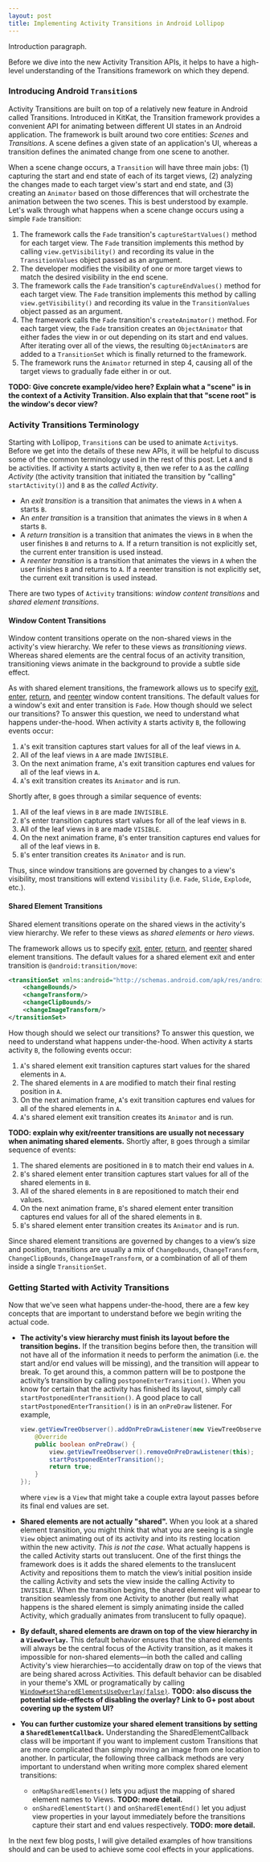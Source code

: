 ```yaml
---
layout: post
title: Implementing Activity Transitions in Android Lollipop
---
```


Introduction paragraph.

Before we dive into the new Activity Transition APIs, it helps to have a high-level understanding of the Transitions framework on which they depend.

<!--more-->

### Introducing Android `Transition`s

Activity Transitions are built on top of a relatively new feature in Android called Transitions. Introduced in KitKat, the Transition framework provides a convenient API for animating between different UI states in an Android application. The framework is built around two core entities: _Scenes_ and _Transitions_. A scene defines a given state of an application's UI, whereas a transition defines the animated change from one scene to another.

When a scene change occurs, a `Transition` will have three main jobs: (1) capturing the start and end state of each of its target views, (2) analyzing the changes made to each target view's start and end state, and (3) creating an `Animator` based on those differences that will orchestrate the animation between the two scenes. This is best understood by example. Let's walk through what happens when a scene change occurs using a simple `Fade` transition:

1. The framework calls the `Fade` transition's `captureStartValues()` method for each target view. The `Fade` transition implements this method by calling `view.getVisibility()` and recording its value in the `TransitionValues` object passed as an argument.
2. The developer modifies the visibility of one or more target views to match the desired visibility in the end scene.
3. The framework calls the `Fade` transition's `captureEndValues()` method for each target view. The `Fade` transition implements this method by calling `view.getVisibility()` and recording its value in the `TransitionValues` object passed as an argument.
4. The framework calls the `Fade` transition's `createAnimator()` method. For each target view, the `Fade` transition creates an `ObjectAnimator` that either fades the view in or out depending on its start and end values. After iterating over all of the views, the resulting `ObjectAnimator`s are added to a `TransitionSet` which is finally returned to the framework.
5. The framework runs the `Animator` returned in step 4, causing all of the target views to gradually fade either in or out.

**TODO: Give concrete example/video here? Explain what a "scene" is in the context of a Activity Transition. Also explain that that "scene root" is the window's decor view?**

### Activity Transitions Terminology

Starting with Lollipop, `Transition`s can be used to animate `Activity`s. Before we get into the details of these new APIs, it will be helpful to discuss some of the common terminology used in the rest of this post. Let `A` and `B` be activities. If activity `A` starts activity `B`, then we refer to `A` as the _calling Activity_ (the activity transition that initiated the transition by "calling" `startActivity()`) and `B` as the _called Activity_.

* An _exit transition_ is a transition that animates the views in `A` when `A` starts `B`.
* An _enter transition_ is a transition that animates the views in `B` when `A` starts `B`.
* A _return transition_ is a transition that animates the views in `B` when the user finishes `B` and returns to `A`. If a return transition is not explicitly set, the current enter transition is used instead.
* A _reenter transition_ is a transition that animates the views in `A` when the user finishes `B` and returns to `A`. If a reenter transition is not explicitly set, the current exit transition is used instead.

There are two types of `Activity` transitions: _window content transitions_ and _shared element transitions_.

#### Window Content Transitions

Window content transitions operate on the non-shared views in the activity's view hierarchy. We refer to these views as _transitioning views_. Whereas shared elements are the central focus of an activity transition, transitioning views animate in the background to provide a subtle side effect.

As with shared element transitions, the framework allows us to specify [exit][0], [enter][1], [return][2], and [reenter][3] window content transitions. The default values for a window's exit and enter transition is `Fade`. How though should we select our transitions? To answer this question, we need to understand what happens under-the-hood. When activity `A` starts activity `B`, the following events occur:

1. `A`'s exit transition captures start values for all of the leaf views in `A`.
2. All of the leaf views in `A` are made `INVISIBLE`.
3. On the next animation frame, `A`'s exit transition captures end values for all of the leaf views in `A`.
4. `A`'s exit transition creates its `Animator` and is run.

Shortly after, `B` goes through a similar sequence of events:

1. All of the leaf views in `B` are made `INVISIBLE`.
2. `B`'s enter transition captures start values for all of the leaf views in `B`.
3. All of the leaf views in `B` are made `VISIBLE`.
4. On the next animation frame, `B`'s enter transition captures end values for all of the leaf views in `B`.
5. `B`'s enter transition creates its `Animator` and is run.

Thus, since window transitions are governed by changes to a view's visibility, most transitions will extend `Visibility` (i.e. `Fade`, `Slide`, `Explode`, etc.).

#### Shared Element Transitions

Shared element transitions operate on the shared views in the activity's view hierarchy. We refer to these views as _shared elements_ or _hero views_. 

The framework allows us to specify [exit][4], [enter][5], [return][6], and [reenter][7] shared element transitions. The default values for a shared element exit and enter transition is `@android:transition/move`:

```xml
<transitionSet xmlns:android="http://schemas.android.com/apk/res/android">
    <changeBounds/>
    <changeTransform/>
    <changeClipBounds/>
    <changeImageTransform/>
</transitionSet>
```

How though should we select our transitions? To answer this question, we need to understand what happens under-the-hood. When activity `A` starts activity `B`, the following events occur:

1. `A`'s shared element exit transition captures start values for the shared elements in `A`.
2. The shared elements in `A` are modified to match their final resting position in `A`.
3. On the next animation frame, `A`'s exit transition captures end values for all of the shared elements in `A`.
4. `A`'s shared element exit transition creates its `Animator` and is run.

**TODO: explain why exit/reenter transitions are usually not necessary when animating shared elements.** Shortly after, `B` goes through a similar sequence of events:

1. The shared elements are positioned in `B` to match their end values in `A`.
2. `B`'s shared element enter transition captures start values for all of the shared elements in `B`.
3. All of the shared elements in `B` are repositioned to match their end values.
4. On the next animation frame, `B`'s shared element enter transition captures end values for all of the shared elements in `B`.
5. `B`'s shared element enter transition creates its `Animator` and is run.

Since shared element transitions are governed by changes to a view’s size and position, transitions are usually a mix of `ChangeBounds`, `ChangeTransform`, `ChangeClipBounds`, `ChangeImageTransform`, or a combination of all of them inside a single `TransitionSet`.

### Getting Started with Activity Transitions

Now that we've seen what happens under-the-hood, there are a few key concepts that are important to understand before we begin writing the actual code.

* <b>The activity's view hierarchy must finish its layout before the transition begins.</b> If the transition begins before then, the transition will not have all of the information it needs to perform the animation (i.e. the start and/or end values will be missing), and the transition will appear to break. To get around this, a common pattern will be to postpone the activity’s transition by calling `postponeEnterTransition()`. When you know for certain that the activity has finished its layout, simply call `startPostponedEnterTransition()`. A good place to call `startPostponedEnterTransition()` is in an `onPreDraw` listener. For example,

    ```java
    view.getViewTreeObserver().addOnPreDrawListener(new ViewTreeObserver.OnPreDrawListener() {
        @Override
        public boolean onPreDraw() {
            view.getViewTreeObserver().removeOnPreDrawListener(this);
            startPostponedEnterTransition();
            return true;
        }
    });
    ```

    where `view` is a `View` that might take a couple extra layout passes before its final end values are set.

* <b>Shared elements are not actually "shared".</b> When you look at a shared element transition, you might think that what you are seeing is a single `View` object animating out of its activity and into its resting location within the new activity. _This is not the case._ What actually happens is the called Activity starts out translucent. One of the first things the framework does is it adds the shared elements to the translucent Activity and repositions them to match the view’s initial position inside the calling Activity and sets the view inside the calling Activity to `INVISIBLE`. When the transition begins, the shared element will appear to transition seamlessly from one Activity to another (but really what happens is the shared element is simply animating inside the called Activity, which gradually animates from translucent to fully opaque).

* <b>By default, shared elements are drawn on top of the view hierarchy in a `ViewOverlay`.</b> This default behavior ensures that the shared elements will always be the central focus of the Activity transition, as it makes it impossible for non-shared elements&mdash;in both the called and calling Activity's view hierarchies&mdash;to accidentally draw on top of the views that are being shared across Activities. This default behavior can be disabled in your theme's XML or programatically by calling [`Window#setSharedElementsUseOverlay(false)`][8]. **TODO: also discuss the potential side-effects of disabling the overlay? Link to G+ post about covering up the system UI?**

* <b>You can further customize your shared element transitions by setting a `SharedElementCallback`.</b> Understanding the SharedElementCallback class will be important if you want to implement custom Transitions that are more complicated than simply moving an image from one location to another. In particular, the following three callback methods are very important to understand when writing more complex shared element transitions:

    - `onMapSharedElements()` lets you adjust the mapping of shared element names to Views. **TODO: more detail.**
    - `onSharedElementStart()` and `onSharedElementEnd()` let you adjust view properties in your layout immediately before the transitions capture their start and end values respectively. **TODO: more detail.**

In the next few blog posts, I will give detailed examples of how transitions should and can be used to achieve some cool effects in your applications.

  [0]: https://developer.android.com/reference/android/view/Window.html#setExitTransition(android.transition.Transition)
  [1]: https://developer.android.com/reference/android/view/Window.html#setEnterTransition(android.transition.Transition)
  [2]: https://developer.android.com/reference/android/view/Window.html#setReturnTransition(android.transition.Transition)
  [3]: https://developer.android.com/reference/android/view/Window.html#setReenterTransition(android.transition.Transition)
  [4]: https://developer.android.com/reference/android/view/Window.html#setSharedElementExitTransition(android.transition.Transition)
  [5]: https://developer.android.com/reference/android/view/Window.html#setSharedElementEnterTransition(android.transition.Transition)
  [6]: https://developer.android.com/reference/android/view/Window.html#setSharedElementReturnTransition(android.transition.Transition)
  [7]: https://developer.android.com/reference/android/view/Window.html#setSharedElementReenterTransition(android.transition.Transition)
  [8]: https://developer.android.com/reference/android/view/Window.html#setSharedElementsUseOverlay(boolean)
  [9]: https://developer.android.com/reference/android/transition/ChangeBounds.html

